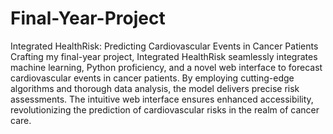 # Final-Year-Project
Integrated HealthRisk: Predicting Cardiovascular Events in Cancer Patients
Crafting my final-year project, Integrated HealthRisk seamlessly integrates machine learning, Python proficiency, 
and a novel web interface to forecast cardiovascular events in cancer patients. By employing cutting-edge 
algorithms and thorough data analysis, the model delivers precise risk assessments. The intuitive web interface 
ensures enhanced accessibility, revolutionizing the prediction of cardiovascular risks in the realm of cancer care.

